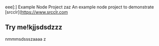 eee[:] Example Node Project
zaz
An example node project to demonstrate [srcclr](https://www.srcclr.com
## Try me!kjjsdsdzzz
nmmmsdssszaaaa
z
